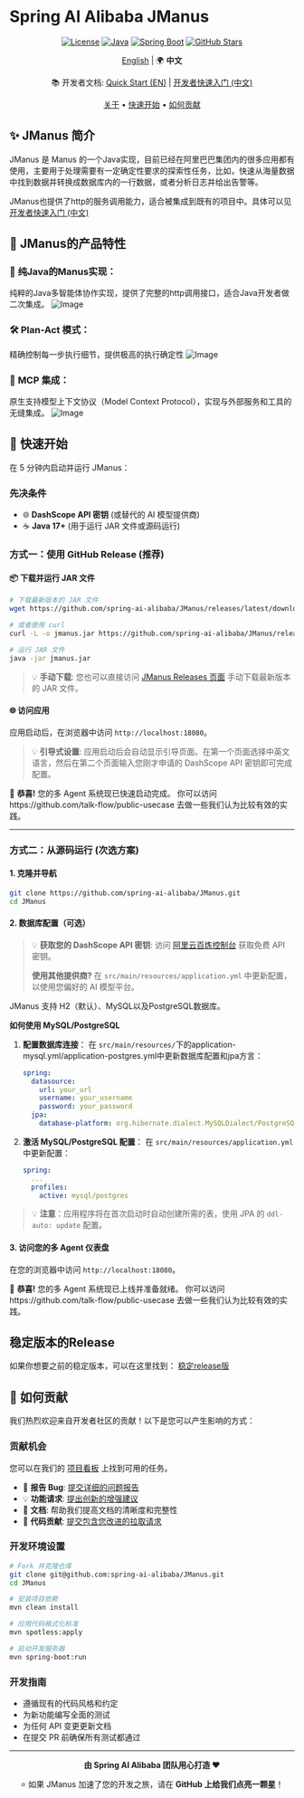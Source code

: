 # Spring AI Alibaba JManus

<div align="center">

[![License](https://img.shields.io/badge/license-Apache%202-blue.svg)](LICENSE)
[![Java](https://img.shields.io/badge/Java-17+-orange.svg)](https://openjdk.java.net/)
[![Spring Boot](https://img.shields.io/badge/Spring%20Boot-3.x-green.svg)](https://spring.io/projects/spring-boot)
[![GitHub Stars](https://img.shields.io/github/stars/alibaba/spring-ai-alibaba.svg)](https://github.com/alibaba/spring-ai-alibaba/stargazers)

[English](./README.md) | 🌍 **中文**

📚 开发者文档: [Quick Start (EN)](./README-dev-en.md) | [开发者快速入门 (中文)](./README-dev.md)


[关于](#-关于) • [快速开始](#-快速开始) • [如何贡献](#-如何贡献)

</div>


## ✨ JManus 简介

JManus 是 Manus 的一个Java实现，目前已经在阿里巴巴集团内的很多应用都有使用，主要用于处理需要有一定确定性要求的探索性任务，比如，快速从海量数据中找到数据并转换成数据库内的一行数据，或者分析日志并给出告警等。

JManus也提供了http的服务调用能力，适合被集成到既有的项目中。具体可以见[开发者快速入门 (中文)](./README-dev.md)


## 🎯 JManus的产品特性

### 🤖 **纯Java的Manus实现**：

纯粹的Java多智能体协作实现，提供了完整的http调用接口，适合Java开发者做二次集成。
![Image](https://github.com/user-attachments/assets/893c7fc1-5e6e-4ec9-8389-182f14d86b18)

### 🛠️ **Plan-Act 模式**：

精确控制每一步执行细节，提供极高的执行确定性
![Image](https://github.com/user-attachments/assets/d9cbf980-9d56-4b58-b165-6840b6c9411b)

### 🔗 **MCP 集成**：

原生支持模型上下文协议（Model Context Protocol），实现与外部服务和工具的无缝集成。
![Image](https://github.com/user-attachments/assets/31d915a9-04dc-45b2-9635-488cc06ba468)




## 🚀 快速开始

在 5 分钟内启动并运行 JManus：

### 先决条件

- 🌐 **DashScope API 密钥** (或替代的 AI 模型提供商)
- ☕ **Java 17+** (用于运行 JAR 文件或源码运行)

### 方式一：使用 GitHub Release (推荐)

#### 📦 下载并运行 JAR 文件

```bash
# 下载最新版本的 JAR 文件
wget https://github.com/spring-ai-alibaba/JManus/releases/latest/download/jmanus.jar

# 或者使用 curl
curl -L -o jmanus.jar https://github.com/spring-ai-alibaba/JManus/releases/latest/download/jmanus.jar

# 运行 JAR 文件
java -jar jmanus.jar
```

> 💡 **手动下载**: 您也可以直接访问 [JManus Releases 页面](https://github.com/spring-ai-alibaba/JManus/releases) 手动下载最新版本的 JAR 文件。

#### 🌐 访问应用

应用启动后，在浏览器中访问 `http://localhost:18080`。

> 💡 **引导式设置**: 应用启动后会自动显示引导页面。在第一个页面选择中英文语言，然后在第二个页面输入您刚才申请的 DashScope API 密钥即可完成配置。

🎉 **恭喜!** 您的多 Agent 系统现已快速启动完成。 你可以访问https://github.com/talk-flow/public-usecase 去做一些我们认为比较有效的实践。

---

### 方式二：从源码运行 (次选方案)

#### 1. 克隆并导航

```bash
git clone https://github.com/spring-ai-alibaba/JManus.git
cd JManus
```

#### 2. 数据库配置（可选）

> 💡 **获取您的 DashScope API 密钥**: 访问 [阿里云百炼控制台](https://bailian.console.aliyun.com/?tab=model#/api-key) 获取免费 API 密钥。
>
> **使用其他提供商?** 在 `src/main/resources/application.yml` 中更新配置，以使用您偏好的 AI 模型平台。

JManus 支持 H2（默认）、MySQL以及PostgreSQL数据库。

**如何使用 MySQL/PostgreSQL**

1. **配置数据库连接**：
   在 `src/main/resources/`下的application-mysql.yml/application-postgres.yml中更新数据库配置和jpa方言：

   ```yaml
   spring:
     datasource:
       url: your_url
       username: your_username
       password: your_password
     jpa:
       database-platform: org.hibernate.dialect.MySQLDialect/PostgreSQLDialect
   ```

2. **激活 MySQL/PostgreSQL 配置**：
   在 `src/main/resources/application.yml` 中更新配置：

   ```yaml
   spring:
     ...
     profiles:
       active: mysql/postgres  
   ```

> 💡 **注意**：应用程序将在首次启动时自动创建所需的表，使用 JPA 的 `ddl-auto: update` 配置。

#### 3. 访问您的多 Agent 仪表盘

在您的浏览器中访问 `http://localhost:18080`。

🎉 **恭喜!** 您的多 Agent 系统现已上线并准备就绪。 你可以访问https://github.com/talk-flow/public-usecase 去做一些我们认为比较有效的实践。



## 稳定版本的Release

如果你想要之前的稳定版本，可以在这里找到：
[稳定release版](https://github.com/spring-ai-alibaba/JManus/releases)


## 🤝 如何贡献

我们热烈欢迎来自开发者社区的贡献！以下是您可以产生影响的方式：

### 贡献机会

您可以在我们的 [项目看板](https://github.com/orgs/spring-ai-alibaba/projects/1) 上找到可用的任务。

- 🐛 **报告 Bug**: [提交详细的问题报告](https://github.com/spring-ai-alibaba/JManus/issues)
- 💡 **功能请求**: [提出创新的增强建议](https://github.com/spring-ai-alibaba/JManus/issues)
- 📝 **文档**: 帮助我们提高文档的清晰度和完整性
- 🔧 **代码贡献**: [提交包含您改进的拉取请求](https://github.com/spring-ai-alibaba/JManus/pulls)

### 开发环境设置

```bash
# Fork 并克隆仓库
git clone git@github.com:spring-ai-alibaba/JManus.git
cd JManus

# 安装项目依赖
mvn clean install

# 应用代码格式化标准
mvn spotless:apply

# 启动开发服务器
mvn spring-boot:run
```

### 开发指南

- 遵循现有的代码风格和约定
- 为新功能编写全面的测试
- 为任何 API 变更更新文档
- 在提交 PR 前确保所有测试都通过

---

<div align="center">

**由 Spring AI Alibaba 团队用心打造 ❤️**

⭐ 如果 JManus 加速了您的开发之旅，请在 **GitHub 上给我们点亮一颗星**！

</div>
